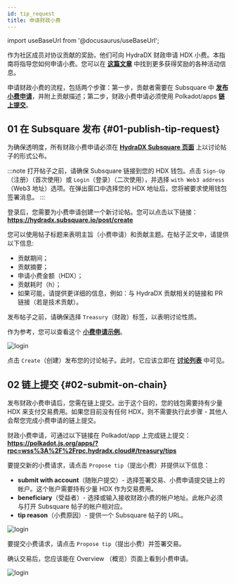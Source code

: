 ```yaml
---
id: tip_request
title: 申请财政小费
---
```


import useBaseUrl from '@docusaurus/useBaseUrl';

作为社区成员对协议贡献的奖励，他们可向 HydraDX 财政申请 HDX 小费。本指南将指导您如何申请小费。您可以在 **[这篇文章](/new_deal)** 中找到更多获得奖励的各种活动信息。

申请财政小费的流程，包括两个步骤：第一步，贡献者需要在 Subsquare 中 **[发布小费申请](#01-publish-tip-request)**，并附上贡献描述；第二步，财政小费申请必须使用 Polkadot/apps **[链上提交](#02-submit-on-chain)**。

## 01 在 Subsquare 发布 {#01-publish-tip-request}

为确保透明度，所有财政小费申请必须在 **[HydraDX Subsquare 页面](https://hydradx.subsquare.io/discussions)** 上以讨论帖子的形式公布。

:::note
打开帖子之前，请确保 Subsquare 链接到您的 HDX 钱包。点击 `Sign-Up`（注册）（首次使用）或 `Login`（登录）（二次使用），并选择 `with Web3 address`（Web3 地址）选项。在弹出窗口中选择您的 HDX 地址后，您将被要求使用钱包签署消息。
:::

登录后，您需要为小费申请创建一个新讨论帖。您可以点击以下链接：**https://hydradx.subsquare.io/post/create**

您可以使用帖子标题来表明主旨（小费申请）和贡献主题。在帖子正文中，请提供以下信息:

* 贡献期间；
* 贡献摘要；
* 申请小费金额（HDX）；
* 贡献耗时（h）；
* 如果可能，请提供更详细的信息，例如：与 HydraDX 贡献相关的链接和 PR 链接（若是技术贡献）。

发布帖子之前，请确保选择 `Treasury`（财政）标签，以表明讨论性质。

作为参考，您可以查看这个 **[小费申请示例](https://hydradx.subsquare.io/post/192)**。

<div style={{textAlign: 'center'}}>
  <img alt="login" src={useBaseUrl('/tip-request/post-thread.jpg')} />
</div>

点击 `Create`（创建）发布您的讨论帖子。此时，它应该立即在 **[讨论列表](https://hydradx.subsquare.io/discussions)** 中可见。

## 02 链上提交 {#02-submit-on-chain}

发布财政小费申请后，您需在链上提交。出于这个目的，您的钱包需要持有少量 HDX 来支付交易费用。如果您目前没有任何 HDX，则不需要执行此步骤 - 其他人会帮您完成小费申请的链上提交。

财政小费申请，可通过以下链接在 Polkadot/app 上完成链上提交：**https://polkadot.js.org/apps/?rpc=wss%3A%2F%2Frpc.hydradx.cloud#/treasury/tips**

要提交新的小费请求，请点击 `Propose tip`（提出小费）并提供以下信息：

* **submit with account**（随账户提交）- 选择签署交易、小费申请提交链上的帐户。这个账户需要持有少量 HDX 作为交易费用。
* **beneficiary**（受益者）- 选择或输入接收财政小费的帐户地址。此帐户必须与打开 Subsquare 帖子的帐户相对应。
* **tip reason**（小费原因）- 提供一个 Subsquare 帖子的 URL。

<div style={{textAlign: 'center'}}>
  <img alt="login" src={useBaseUrl('/tip-request/submit-on-chain.jpg')} />
</div>

要提交小费请求，请点击 `Propose tip`（提出小费）并签署交易。

确认交易后，您应该能在 Overview （概览）页面上看到小费申请。

<div style={{textAlign: 'center'}}>
  <img alt="login" src={useBaseUrl('/tip-request/tip-requests.jpg')} />
</div>
